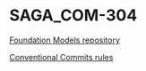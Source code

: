 # SAGA_COM-304

[Foundation Models repository](https://github.com/EPFL-VILAB/com-304-FM-project)

[Conventional Commits rules](https://www.conventionalcommits.org/en/v1.0.0/)
